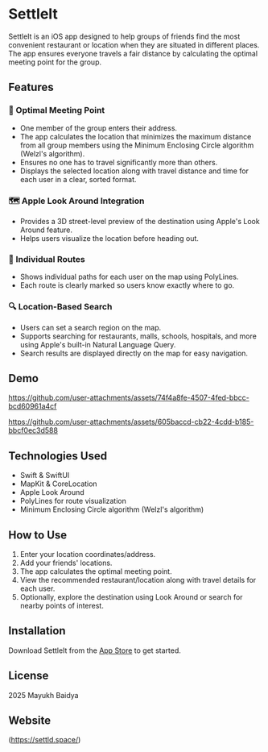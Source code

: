 # SettleIt

SettleIt is an iOS app designed to help groups of friends find the most convenient restaurant or location when they are situated in different places. The app ensures everyone travels a fair distance by calculating the optimal meeting point for the group.

## Features

### 📍 Optimal Meeting Point
* One member of the group enters their address.
* The app calculates the location that minimizes the maximum distance from all group members using the Minimum Enclosing Circle algorithm (Welzl's algorithm).
* Ensures no one has to travel significantly more than others.
* Displays the selected location along with travel distance and time for each user in a clear, sorted format.

### 🗺️ Apple Look Around Integration
* Provides a 3D street-level preview of the destination using Apple's Look Around feature.
* Helps users visualize the location before heading out.

### 🚗 Individual Routes
* Shows individual paths for each user on the map using PolyLines.
* Each route is clearly marked so users know exactly where to go.

### 🔍 Location-Based Search
* Users can set a search region on the map.
* Supports searching for restaurants, malls, schools, hospitals, and more using Apple's built-in Natural Language Query.
* Search results are displayed directly on the map for easy navigation.

## Demo



https://github.com/user-attachments/assets/74f4a8fe-4507-4fed-bbcc-bcd60961a4cf


https://github.com/user-attachments/assets/605baccd-cb22-4cdd-b185-bbcf0ec3d588




## Technologies Used

* Swift & SwiftUI
* MapKit & CoreLocation
* Apple Look Around
* PolyLines for route visualization
* Minimum Enclosing Circle algorithm (Welzl's algorithm)

## How to Use

1. Enter your location coordinates/address.
2. Add your friends' locations.
3. The app calculates the optimal meeting point.
4. View the recommended restaurant/location along with travel details for each user.
5. Optionally, explore the destination using Look Around or search for nearby points of interest.

## Installation

Download SettleIt from the [App Store](https://apps.apple.com/us/app/settld-group-restaurant-finder/id6748634598?platform=iphone) to get started.

## License

2025 Mayukh Baidya

## Website

(https://settld.space/)
